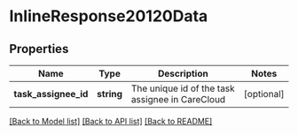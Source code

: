 # InlineResponse20120Data

## Properties
Name | Type | Description | Notes
------------ | ------------- | ------------- | -------------
**task_assignee_id** | **string** | The unique id of the task assignee in CareCloud | [optional] 

[[Back to Model list]](../../README.md#documentation-for-models) [[Back to API list]](../../README.md#documentation-for-api-endpoints) [[Back to README]](../../README.md)

